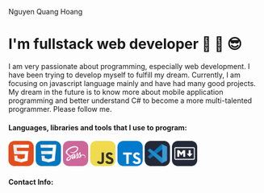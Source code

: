 Nguyen Quang Hoang
# I'm fullstack web developer &#129305; &#127881; &#128526;

I am very passionate about programming, especially web development. I have been trying to develop myself to fulfill my dream. Currently, I am focusing on javascript language mainly and have had many good projects. My dream in the future is to know more about mobile application programming and better understand C# to become a more multi-talented programmer. Please follow me.

#### Languages, libraries and tools that I use to program:
<img width="50" height="50" src="https://github.com/tandpfun/skill-icons/blob/main/icons/HTML.svg"/>
<img width="50" height="50" src="https://github.com/tandpfun/skill-icons/blob/main/icons/CSS.svg"/>
<img width="50" height="50" src="https://github.com/tandpfun/skill-icons/blob/main/icons/Sass.svg"/>
<img width="50" height="50" src="https://github.com/tandpfun/skill-icons/blob/main/icons/JavaScript.svg"/>
<img width="50" height="50" src="https://github.com/tandpfun/skill-icons/blob/main/icons/TypeScript.svg"/>
<img width="50" height="50" src="https://github.com/tandpfun/skill-icons/blob/main/icons/VSCode-Dark.svg"/>
<img width="50" height="50" src="https://github.com/tandpfun/skill-icons/blob/main/icons/Markdown-Dark.svg"/>



#### Contact Info:

